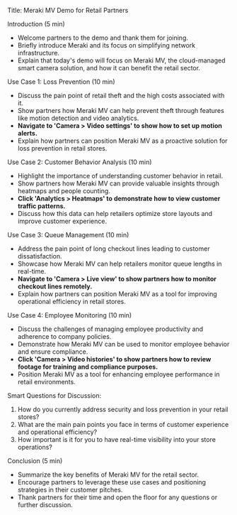 Title: Meraki MV Demo for Retail Partners

Introduction (5 min)
- Welcome partners to the demo and thank them for joining.
- Briefly introduce Meraki and its focus on simplifying network infrastructure.
- Explain that today's demo will focus on Meraki MV, the cloud-managed smart camera solution, and how it can benefit the retail sector.

Use Case 1: Loss Prevention (10 min)
- Discuss the pain point of retail theft and the high costs associated with it.
- Show partners how Meraki MV can help prevent theft through features like motion detection and video analytics.
- **Navigate to 'Camera > Video settings' to show how to set up motion alerts.**
- Explain how partners can position Meraki MV as a proactive solution for loss prevention in retail stores.

Use Case 2: Customer Behavior Analysis (10 min)
- Highlight the importance of understanding customer behavior in retail.
- Show partners how Meraki MV can provide valuable insights through heatmaps and people counting.
- **Click 'Analytics > Heatmaps' to demonstrate how to view customer traffic patterns.**
- Discuss how this data can help retailers optimize store layouts and improve customer experience.

Use Case 3: Queue Management (10 min)
- Address the pain point of long checkout lines leading to customer dissatisfaction.
- Showcase how Meraki MV can help retailers monitor queue lengths in real-time.
- **Navigate to 'Camera > Live view' to show partners how to monitor checkout lines remotely.**
- Explain how partners can position Meraki MV as a tool for improving operational efficiency in retail stores.

Use Case 4: Employee Monitoring (10 min)
- Discuss the challenges of managing employee productivity and adherence to company policies.
- Demonstrate how Meraki MV can be used to monitor employee behavior and ensure compliance.
- **Click 'Camera > Video histories' to show partners how to review footage for training and compliance purposes.**
- Position Meraki MV as a tool for enhancing employee performance in retail environments.

Smart Questions for Discussion:
1. How do you currently address security and loss prevention in your retail stores?
2. What are the main pain points you face in terms of customer experience and operational efficiency?
3. How important is it for you to have real-time visibility into your store operations?

Conclusion (5 min)
- Summarize the key benefits of Meraki MV for the retail sector.
- Encourage partners to leverage these use cases and positioning strategies in their customer pitches.
- Thank partners for their time and open the floor for any questions or further discussion.